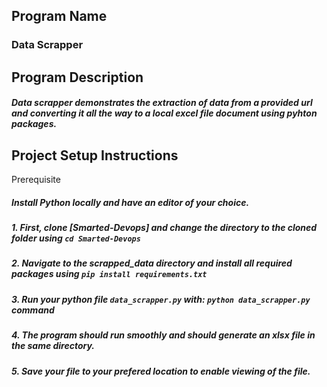Program Name
---------------
### Data Scrapper

Program Description
--------------------
##### Data scrapper demonstrates the extraction of data from a provided url and converting it all the way to a local excel file document using pyhton packages.

Project Setup Instructions
---------------------------
Prerequisite
##### Install Python locally and have an editor of your choice.

#####   1.  First, clone [Smarted-Devops] and change the directory to the cloned folder using `cd Smarted-Devops`

#####   2.  Navigate to the scrapped_data directory and install all required packages using `pip install requirements.txt`

#####   3.  Run your python file `data_scrapper.py` with: `python data_scrapper.py` command

#####   4.  The program should run smoothly and should generate an xlsx file in the same directory.

#####   5.  Save your file to your prefered location to enable viewing of the file.
